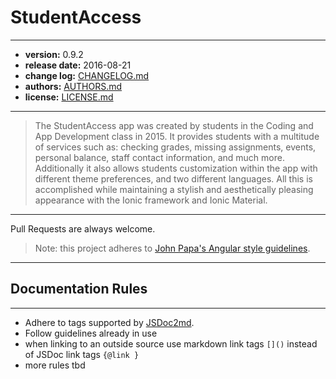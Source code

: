 # StudentAccess
----
- **version:** 0.9.2
- **release date:** 2016-08-21
- **change log:** [CHANGELOG.md](./CHANGELOG.md)
- **authors:** [AUTHORS.md](./AUTHORS.md)
- **license:** [LICENSE.md](./LICENSE.md)

----
>The StudentAccess app was created by students in the Coding and App Development class in 2015. 
It provides students with a multitude of services such as: checking grades, missing assignments, events, personal balance, staff contact information, and much more. 
Additionally it also allows students customization within the app with different theme preferences, and two different languages. 
All this is accomplished while maintaining a stylish and aesthetically pleasing appearance with the Ionic framework and Ionic Material.

----
Pull Requests are always welcome.

> Note: this project adheres to [John Papa's Angular style guidelines](https://github.com/johnpapa/angular-styleguide/blob/master/a1/README.md).

----
## Documentation Rules
----
- Adhere to tags supported by [JSDoc2md](https://github.com/jsdoc2md/jsdoc-to-markdown).
- Follow guidelines already in use
- when linking to an outside source use markdown link tags `[]()` instead of JSDoc link tags `{@link }`
- more rules tbd

